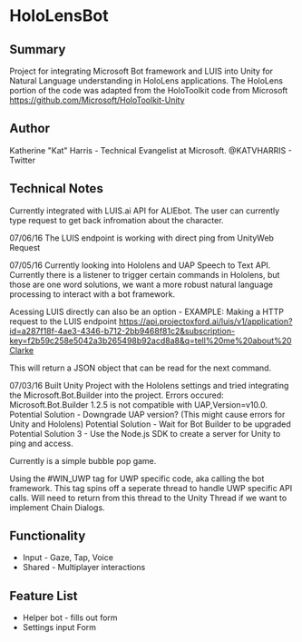 # HoloLensBot
## Summary
Project for integrating Microsoft Bot framework and LUIS into Unity for Natural Language understanding in HoloLens applications. The HoloLens portion of the code was adapted from the HoloToolkit code from Microsoft https://github.com/Microsoft/HoloToolkit-Unity 

## Author
Katherine "Kat" Harris - Technical Evangelist at Microsoft. @KATVHARRIS - Twitter

## Technical Notes
Currently integrated with LUIS.ai API for ALIEbot. The user can currently type request to get back infromation about the character. 

07/06/16 
The LUIS endpoint is working with direct ping from UnityWeb Request

07/05/16
Currently looking into Hololens and UAP Speech to Text API. Currently there is a listener to trigger certain commands in Hololens, but those are one word solutions, we want a more robust natural language processing to interact with a bot framework. 

Acessing LUIS directly can also be an option - EXAMPLE: 
Making a HTTP request to the LUIS endpoint https://api.projectoxford.ai/luis/v1/application?id=a287f18f-4ae3-4346-b712-2bb9468f81c2&subscription-key=f2b59c258e5042a3b265498b92acd8a8&q=tell%20me%20about%20Clarke

This will return a JSON object that can be read for the next command. 


07/03/16
Built Unity Project with the Hololens settings and tried integrating the Microsoft.Bot.Builder into the project. 
Errors occured: Microsoft.Bot.Builder 1.2.5 is not compatible with UAP,Version=v10.0. 
Potential Solution - Downgrade UAP version? (This might cause errors for Unity and Hololens)
Potential Solution - Wait for Bot Builder to be upgraded
Potential Solution 3 - Use the Node.js SDK to create a server for Unity to ping and access. 


Currently is a simple bubble pop game. 

Using the #WIN_UWP tag for UWP specific code, aka calling the bot framework. This tag spins off a seperate thread to handle UWP specific API calls. Will need to return from this thread to the Unity Thread if we want to implement Chain Dialogs.

## Functionality 
* Input - Gaze, Tap, Voice
* Shared - Multiplayer interactions

## Feature List
* Helper bot - fills out form
* Settings input Form




